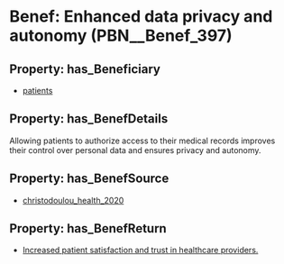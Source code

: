 # Benef: __Enhanced data privacy and autonomy__ (PBN__Benef_397)

## Property: has_Beneficiary

* [patients](../Stakeholder/PBN__Stakeholder_31)

## Property: has_BenefDetails

Allowing patients to authorize access to their medical records improves their control over personal data and ensures privacy and autonomy.

## Property: has_BenefSource

* [christodoulou_health_2020](../Article/PBN__Article_78)

## Property: has_BenefReturn

* [Increased patient satisfaction and trust in healthcare providers.](../BenefReturn/PBN__BenefReturn_425)

